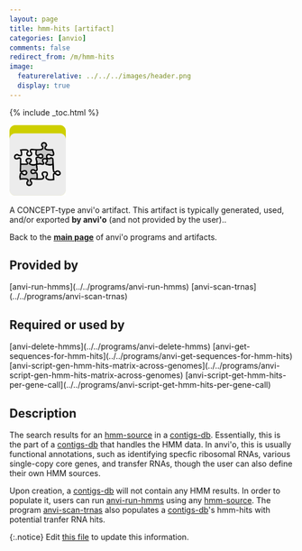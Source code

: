 ```yaml
---
layout: page
title: hmm-hits [artifact]
categories: [anvio]
comments: false
redirect_from: /m/hmm-hits
image:
  featurerelative: ../../../images/header.png
  display: true
---
```



{% include _toc.html %}


<img src="../../images/icons/CONCEPT.png" alt="CONCEPT" style="width:100px; border:none" />

A CONCEPT-type anvi'o artifact. This artifact is typically generated, used, and/or exported **by anvi'o** (and not provided by the user)..

Back to the **[main page](../../)** of anvi'o programs and artifacts.

## Provided by


<p style="text-align: left" markdown="1"><span class="artifact-p">[anvi-run-hmms](../../programs/anvi-run-hmms)</span> <span class="artifact-p">[anvi-scan-trnas](../../programs/anvi-scan-trnas)</span></p>


## Required or used by


<p style="text-align: left" markdown="1"><span class="artifact-r">[anvi-delete-hmms](../../programs/anvi-delete-hmms)</span> <span class="artifact-r">[anvi-get-sequences-for-hmm-hits](../../programs/anvi-get-sequences-for-hmm-hits)</span> <span class="artifact-r">[anvi-script-gen-hmm-hits-matrix-across-genomes](../../programs/anvi-script-gen-hmm-hits-matrix-across-genomes)</span> <span class="artifact-r">[anvi-script-get-hmm-hits-per-gene-call](../../programs/anvi-script-get-hmm-hits-per-gene-call)</span></p>


## Description

The search results for an <span class="artifact-n">[hmm-source](/software/anvio/help/main/artifacts/hmm-source)</span> in a <span class="artifact-n">[contigs-db](/software/anvio/help/main/artifacts/contigs-db)</span>. Essentially, this is the part of a <span class="artifact-n">[contigs-db](/software/anvio/help/main/artifacts/contigs-db)</span> that handles the HMM data. In anvi'o, this is usually functional annotations, such as identifying specfic ribosomal RNAs, various single-copy core genes, and transfer RNAs, though the user can also define their own HMM sources. 

Upon creation, a <span class="artifact-n">[contigs-db](/software/anvio/help/main/artifacts/contigs-db)</span> will not contain any HMM results. In order to populate it, users can run <span class="artifact-n">[anvi-run-hmms](/software/anvio/help/main/programs/anvi-run-hmms)</span> using any <span class="artifact-n">[hmm-source](/software/anvio/help/main/artifacts/hmm-source)</span>. The program <span class="artifact-n">[anvi-scan-trnas](/software/anvio/help/main/programs/anvi-scan-trnas)</span> also populates a <span class="artifact-n">[contigs-db](/software/anvio/help/main/artifacts/contigs-db)</span>'s hmm-hits with potential tranfer RNA hits.


{:.notice}
Edit [this file](https://github.com/merenlab/anvio/tree/master/anvio/docs/artifacts/hmm-hits.md) to update this information.

